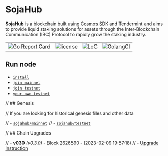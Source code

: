 # SojaHub

**SojaHub** is a blockchain built using [Cosmos SDK](https://github.com/cosmos/cosmos-sdk) and Tendermint and aims to provide liquid staking solutions for assets
through the Inter-Blockchain Communication (IBC) Protocol to rapidly grow the staking industry.

|  |  |  |  |
| --- | --- | --- | --- |
| [![Go Report Card](https://goreportcard.com/badge/github.com/sojahub/sojahub)](https://goreportcard.com/report/github.com/sojahub/sojahub) | [![license](https://img.shields.io/github/license/cosmos/gaia.svg)](https://github.com/sojahub/sojahub/blob/main/LICENSE) | [![LoC](https://tokei.rs/b1/github/sojahub/sojahub)](https://github.com/sojahub/sojahub) | [![GolangCI](https://golangci.com/badges/github.com/cosmos/cosmos.svg)](https://golangci.com/r/github.com/sojahub/sojahub) |

## Run node

- [`install`](./docs/guaid/install.md)
- [`join mainnet`](./docs/guaid/join-mainnet.md)
- [`join testnet`](./docs/guaid/join-testnet.md)
- [`your own testnet`](./docs/guaid/your-own-testnet.md)

// ## Genesis

// If you are looking for historical genesis files and other data

// - [`sojahub/mainnet`](https://github.com/sojahub/network/tree/main/mainnets)
// - [`sojahub/testnet`](https://github.com/sojahub/network/tree/main/testnets)


// ## Chain Upgrades

// - **v030** _(v0.3.0)_ - Block 2626590 - (2023-02-09 19:57:18)
//  - [Upgrade Instruction](https://github.com/sojahub/sojahub/tree/main/app/upgrades/v030)
